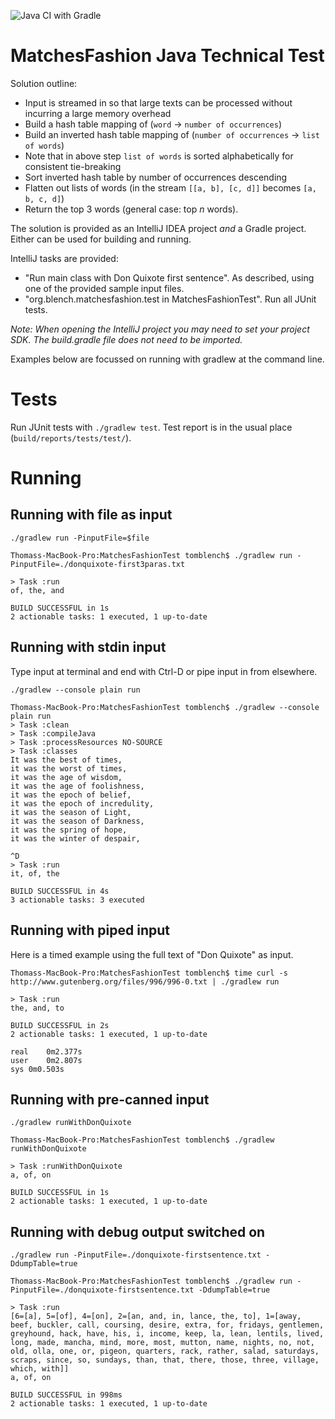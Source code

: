 ![Java CI with Gradle](https://github.com/tomblench/matchesfashion-java-technical-test/workflows/Java%20CI%20with%20Gradle/badge.svg)

# MatchesFashion Java Technical Test

Solution outline:
- Input is streamed in so that large texts can be processed without incurring a large memory overhead
- Build a hash table mapping of (`word` → `number of occurrences`)
- Build an inverted hash table mapping of (`number of occurrences` → `list of words`)
- Note that in above step `list of words` is sorted alphabetically for consistent tie-breaking
- Sort inverted hash table by number of occurrences descending
- Flatten out lists of words (in the stream `[[a, b], [c, d]]` becomes `[a, b, c, d]`)
- Return the top 3 words (general case: top _n_ words).

The solution is provided as an IntelliJ IDEA project _and_ a Gradle project. Either can be used for building and running.

IntelliJ tasks are provided:
- "Run main class with Don Quixote first sentence". As described, using one of the provided sample input files.
- "org.blench.matchesfashion.test in MatchesFashionTest". Run all JUnit tests.

_Note: When opening the IntelliJ project you may need to set your project SDK. The build.gradle file does not need to be imported._

Examples below are focussed on running with gradlew at the command line.

# Tests

Run JUnit tests with `./gradlew test`. Test report is in the usual place (`build/reports/tests/test/`).

# Running

## Running with file as input

`./gradlew run -PinputFile=$file`

```
Thomass-MacBook-Pro:MatchesFashionTest tomblench$ ./gradlew run -PinputFile=./donquixote-first3paras.txt 

> Task :run
of, the, and

BUILD SUCCESSFUL in 1s
2 actionable tasks: 1 executed, 1 up-to-date
```

## Running with stdin input

Type input at terminal and end with Ctrl-D or pipe input in from elsewhere.

`./gradlew --console plain run`

```
Thomass-MacBook-Pro:MatchesFashionTest tomblench$ ./gradlew --console plain run
> Task :clean
> Task :compileJava
> Task :processResources NO-SOURCE
> Task :classes
It was the best of times,
it was the worst of times,
it was the age of wisdom,
it was the age of foolishness,
it was the epoch of belief,
it was the epoch of incredulity,
it was the season of Light,
it was the season of Darkness,
it was the spring of hope,
it was the winter of despair,

^D
> Task :run
it, of, the

BUILD SUCCESSFUL in 4s
3 actionable tasks: 3 executed
```

## Running with piped input

Here is a timed example using the full text of "Don Quixote" as input.

```
Thomass-MacBook-Pro:MatchesFashionTest tomblench$ time curl -s http://www.gutenberg.org/files/996/996-0.txt | ./gradlew run

> Task :run
the, and, to

BUILD SUCCESSFUL in 2s
2 actionable tasks: 1 executed, 1 up-to-date

real	0m2.377s
user	0m2.807s
sys	0m0.503s
```

## Running with pre-canned input

`./gradlew runWithDonQuixote`

```
Thomass-MacBook-Pro:MatchesFashionTest tomblench$ ./gradlew runWithDonQuixote

> Task :runWithDonQuixote
a, of, on

BUILD SUCCESSFUL in 1s
2 actionable tasks: 1 executed, 1 up-to-date
```

## Running with debug output switched on

`./gradlew run -PinputFile=./donquixote-firstsentence.txt -DdumpTable=true`

```
Thomass-MacBook-Pro:MatchesFashionTest tomblench$ ./gradlew run -PinputFile=./donquixote-firstsentence.txt -DdumpTable=true

> Task :run
[6=[a], 5=[of], 4=[on], 2=[an, and, in, lance, the, to], 1=[away, beef, buckler, call, coursing, desire, extra, for, fridays, gentlemen, greyhound, hack, have, his, i, income, keep, la, lean, lentils, lived, long, made, mancha, mind, more, most, mutton, name, nights, no, not, old, olla, one, or, pigeon, quarters, rack, rather, salad, saturdays, scraps, since, so, sundays, than, that, there, those, three, village, which, with]]
a, of, on

BUILD SUCCESSFUL in 998ms
2 actionable tasks: 1 executed, 1 up-to-date
```

